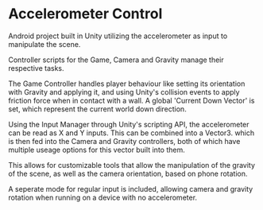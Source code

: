 # Accelerometer Control

Android project built in Unity utilizing the accelerometer as input to manipulate the scene.

Controller scripts for the Game, Camera and Gravity manage their respective tasks.

The Game Controller handles player behaviour like setting its orientation with Gravity and applying it, and using Unity's collision events to apply friction force when in contact with a wall. A global 'Current Down Vector' is set, which represent the current world down direction.

Using the Input Manager through Unity's scripting API, the accelerometer can be read as X and Y inputs. This can be combined into a Vector3. which is then fed into the Camera and Gravity controllers, both of which have multiple useage options for this vector built into them.

This allows for customizable tools that allow the manipulation of the gravity of the scene, as well as the camera orientation, based on phone rotation.

A seperate mode for regular input is included, allowing camera and gravity rotation when running on a device with no accelerometer. 
